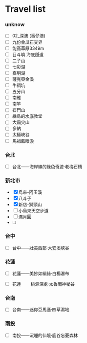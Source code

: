 # Travel list

### unknow
- [ ] 02_深澳 (番仔澳)
- [ ] 九份金瓜石交界
- [ ] 能高草原3349m
- [ ] 目斗嶼 海底隧道
- [ ] 二子山
- [ ] 七彩湖
- [ ] 嘉明湖
- [ ] 薩克亞金溪
- [ ] 牛稠坑
- [ ] 五分山
- [ ] 南雅
- [ ] 南竿
- [ ] 石門山
- [ ] 綠島的水底教堂
- [ ] 大霸尖山
- [ ] 多納
- [ ] 太極峽谷
- [ ] 馬祖藍眼淚

### 台北
- [ ] 台北——海岸線的綠色奇迹·老梅石槽


### 新北市
- [X] 烏來-阿玉溪
- [X] 八斗子
- [X] 新店-獅頭山
- [ ] 小烏來天空步道
- [ ] 滿月圓
- [ ] 

### 台中
- [ ] 台中——壯美西部·大安溪峽谷


### 花蓮
- [ ] 花蓮——美妙如絹絲·白楊瀑布
- [ ] 花蓮 　　桃源深處·太魯閣神秘谷


### 台南
- [ ] 台南——迷你亞馬遜·四草濕地


### 南投
- [ ] 南投——沉睡的仙境·鹿谷忘憂森林
